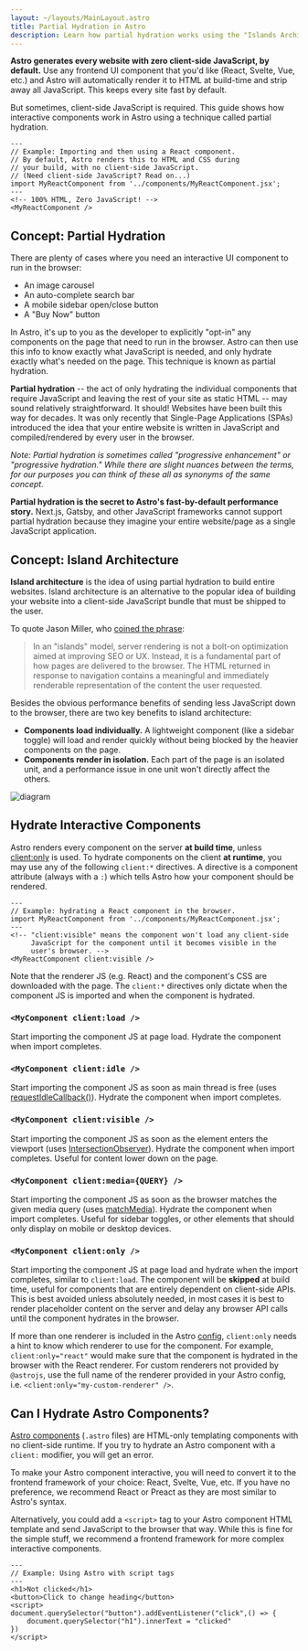 ```yaml
---
layout: ~/layouts/MainLayout.astro
title: Partial Hydration in Astro
description: Learn how partial hydration works using the "Islands Architecture" in Astro.
---
```


**Astro generates every website with zero client-side JavaScript, by default.** Use any frontend UI component that you'd like (React, Svelte, Vue, etc.) and Astro will automatically render it to HTML at build-time and strip away all JavaScript. This keeps every site fast by default.

But sometimes, client-side JavaScript is required. This guide shows how interactive components work in Astro using a technique called partial hydration.

```astro
---
// Example: Importing and then using a React component.
// By default, Astro renders this to HTML and CSS during
// your build, with no client-side JavaScript.
// (Need client-side JavaScript? Read on...)
import MyReactComponent from '../components/MyReactComponent.jsx';
---
<!-- 100% HTML, Zero JavaScript! -->
<MyReactComponent />
```

## Concept: Partial Hydration

There are plenty of cases where you need an interactive UI component to run in the browser:

- An image carousel
- An auto-complete search bar
- A mobile sidebar open/close button
- A "Buy Now" button

In Astro, it's up to you as the developer to explicitly "opt-in" any components on the page that need to run in the browser. Astro can then use this info to know exactly what JavaScript is needed, and only hydrate exactly what's needed on the page. This technique is known as partial hydration.

**Partial hydration** -- the act of only hydrating the individual components that require JavaScript and leaving the rest of your site as static HTML -- may sound relatively straightforward. It should! Websites have been built this way for decades. It was only recently that Single-Page Applications (SPAs) introduced the idea that your entire website is written in JavaScript and compiled/rendered by every user in the browser.

_Note: Partial hydration is sometimes called "progressive enhancement" or "progressive hydration." While there are slight nuances between the terms, for our purposes you can think of these all as synonyms of the same concept._

**Partial hydration is the secret to Astro's fast-by-default performance story.** Next.js, Gatsby, and other JavaScript frameworks cannot support partial hydration because they imagine your entire website/page as a single JavaScript application.

## Concept: Island Architecture

**Island architecture** is the idea of using partial hydration to build entire websites. Island architecture is an alternative to the popular idea of building your website into a client-side JavaScript bundle that must be shipped to the user.

To quote Jason Miller, who [coined the phrase](https://jasonformat.com/islands-architecture/):

> In an "islands" model, server rendering is not a bolt-on optimization aimed at improving SEO or UX. Instead, it is a fundamental part of how pages are delivered to the browser. The HTML returned in response to navigation contains a meaningful and immediately renderable representation of the content the user requested.

Besides the obvious performance benefits of sending less JavaScript down to the browser, there are two key benefits to island architecture:

- **Components load individually.** A lightweight component (like a sidebar toggle) will load and render quickly without being blocked by the heavier components on the page.
- **Components render in isolation.** Each part of the page is an isolated unit, and a performance issue in one unit won't directly affect the others.

![diagram](https://res.cloudinary.com/wedding-website/image/upload/v1596766231/islands-architecture-1.png)

## Hydrate Interactive Components

Astro renders every component on the server **at build time**, unless [client:only](#mycomponent-clientonly-) is used. To hydrate components on the client **at runtime**, you may use any of the following `client:*` directives. A directive is a component attribute (always with a `:`) which tells Astro how your component should be rendered.

```astro
---
// Example: hydrating a React component in the browser.
import MyReactComponent from '../components/MyReactComponent.jsx';
---
<!-- "client:visible" means the component won't load any client-side
     JavaScript for the component until it becomes visible in the 
     user's browser. -->
<MyReactComponent client:visible />
```
Note that the renderer JS (e.g. React) and the component's CSS are downloaded with the page. The `client:*` directives only dictate when the component JS is imported and when the component is hydrated.

### `<MyComponent client:load />`

Start importing the component JS at page load. Hydrate the component when import completes.

### `<MyComponent client:idle />`

Start importing the component JS as soon as main thread is free (uses [requestIdleCallback()][mdn-ric]). Hydrate the component when import completes.

### `<MyComponent client:visible />`

Start importing the component JS as soon as the element enters the viewport (uses [IntersectionObserver][mdn-io]). Hydrate the component when import completes. Useful for content lower down on the page.

### `<MyComponent client:media={QUERY} />`

Start importing the component JS as soon as the browser matches the given media query (uses [matchMedia][mdn-mm]). Hydrate the component when import completes. Useful for sidebar toggles, or other elements that should only display on mobile or desktop devices.

### `<MyComponent client:only />`

Start importing the component JS at page load and hydrate when the import completes, similar to `client:load`. The component will be **skipped** at build time, useful for components that are entirely dependent on client-side APIs. This is best avoided unless absolutely needed, in most cases it is best to render placeholder content on the server and delay any browser API calls until the component hydrates in the browser.

If more than one renderer is included in the Astro [config](/reference/configuration-reference), `client:only` needs a hint to know which renderer to use for the component. For example, `client:only="react"` would make sure that the component is hydrated in the browser with the React renderer. For custom renderers not provided by `@astrojs`, use the full name of the renderer provided in your Astro config, i.e. `<client:only="my-custom-renderer" />`.

## Can I Hydrate Astro Components?

[Astro components](./astro-components) (`.astro` files) are HTML-only templating components with no client-side runtime. If you try to hydrate an Astro component with a `client:` modifier, you will get an error.

To make your Astro component interactive, you will need to convert it to the frontend framework of your choice: React, Svelte, Vue, etc. If you have no preference, we recommend React or Preact as they are most similar to Astro's syntax.

Alternatively, you could add a `<script>` tag to your Astro component HTML template and send JavaScript to the browser that way. While this is fine for the simple stuff, we recommend a frontend framework for more complex interactive components.

```astro
---
// Example: Using Astro with script tags
---
<h1>Not clicked</h1>
<button>Click to change heading</button>
<script>
document.querySelector("button").addEventListener("click",() => {
    document.querySelector("h1").innerText = "clicked"
})
</script>
```

[mdn-io]: https://developer.mozilla.org/en-US/docs/Web/API/Intersection_Observer_API
[mdn-ric]: https://developer.mozilla.org/en-US/docs/Web/API/Window/requestIdleCallback
[mdn-mm]: https://developer.mozilla.org/en-US/docs/Web/API/Window/matchMedia
